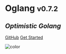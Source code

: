 # <b>Og</b>lang <small>v0.7.2</small>

## <i>Optimistic Golang</i>

[GitHub](https://github.com/Champii/og/)
[Get Started](#introduction)


![color](#222222)

